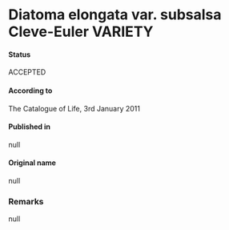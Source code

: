 Diatoma elongata var. subsalsa Cleve-Euler VARIETY
=======

#### Status
ACCEPTED

#### According to
The Catalogue of Life, 3rd January 2011

#### Published in
null

#### Original name
null

### Remarks
null